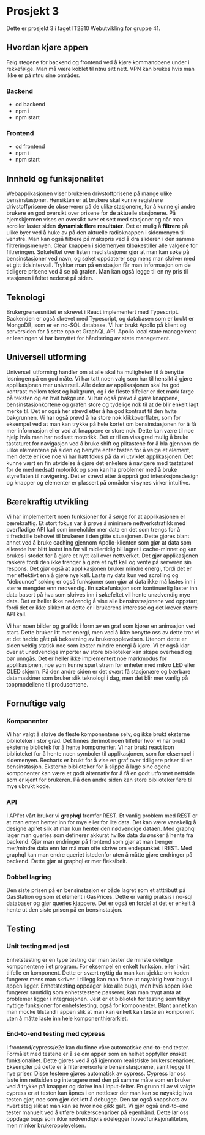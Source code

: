 # Prosjekt 3

Dette er prosjekt 3 i faget IT2810 Webutvikling for gruppe 41.

## Hvordan kjøre appen

Følg stegene for backend og frontend ved å kjøre kommandoene under i rekkefølge. Man må være koblet til ntnu sitt nett. VPN kan brukes hvis man ikke er på ntnu sine områder.

### Backend

- cd backend
- npm i
- npm start

### Frontend

- cd frontend
- npm i
- npm start

## Innhold og funksjonalitet

Webapplikasjonen viser brukeren drivstoffprisene på mange ulike bensinstasjoner. Hensikten er at brukere skal kunne registrere drivstoffprisene de observerer på de ulike stasjonene, for å kunne gi andre brukere en god oversikt over prisene for de aktuelle stasjonene. På hjemskjermen vises en oversikt over et sett med stasjoner og når man scroller laster siden **dynamisk flere resultater**. Det er mulig å **filtrere** på ulike byer ved å huke av på den aktuelle radioknappen i sidemenyen til venstre. Man kan også filtrere på makspris ved å dra slideren i den samme filtreringsmenyen. Clear knappen i sidemenyen tilbakestiller alle valgene for filtreringen. Søkefeltet over listen med stasjoner gjør at man kan søke på bensinstasjoner ved navn, og søket oppdaterer seg mens man skriver med et gitt tidsintervall. Trykker man på en stasjon får man informasjon om de tidligere prisene ved å se på grafen. Man kan også legge til en ny pris til stasjonen i feltet nederst på siden.

## Teknologi

Brukergrensesnittet er skrevet i React implementert med Typescript. Backenden er også skrevet med Typescript, og databasen som er brukt er MongoDB, som er en no-SQL database. Vi har brukt Apollo på klient og serversiden for å sette opp et GraphQL API. Apollo local state management er løsningen vi har benyttet for håndtering av state management.

## Universell utforming

Universell utforming handler om at alle skal ha muligheten til å benytte løsningen på en god måte. Vi har tatt noen valg som har til hensikt å gjøre applikasjonen mer universell. Alle deler av applikasjonen skal ha god kontrast mellom tekst og bakgrunn, og i de fleste tilfeller er det mørk farge på teksten og en hvit bakgrunn. Vi har også prøvd å gjøre knappene, bensinstasjonkortene og grafen store og tydelige nok til at de blir enkelt lagt merke til. Det er også her strevd etter å ha god kontrast til den hvite bakgrunnen. Vi har også prøvd å ha store nok klikkoverflater, som for eksempel ved at man kan trykke på hele kortet om bensinstasjonen for å få mer informasjon eller ved at knappene er store nok. Dette kan være til noe hjelp hvis man har nedsatt motorikk. Det er til en viss grad mulig å bruke tastaturet for navigasjon ved å bruke shift og piltastene for å bla gjennom de ulike elementene på siden og benytte enter tasten for å velge et element, men dette er ikke noe vi har hatt fokus på da vi utviklet applikasjonen. Det kunne vært en fin utvidelse å gjøre det enkelere å navigere med tastaturet for de med nedsatt motorikk og som kan ha problemer med å bruke styreflaten til navigering. Det er strevd etter å oppnå god interaksjonsdesign og knapper og elementer er plassert på områder vi synes virker intuitive.

## Bærekraftig utvikling

Vi har implementert noen funksjoner for å sørge for at applikasjonen er bærekraftig. Et stort fokus var å prøve å minimere nettverkstrafikk med overflødige API kall som inneholder mer data en det som trengs for å tilfredstille behovet til brukeren i den gitte situasjonen. Dette gjøres blant annet ved å bruke caching gjennom Apollo-klienten som gjør at data som allerede har blitt lastet inn før vil midlertidig bli lagret i cache-minnet og kan brukes i stedet for å gjøre et nytt kall over nettverket. Det gjør applikasjonen raskere fordi den ikke trenger å gjøre et nytt kall og vente på serveren sin respons. Det gjør også at applikasjonen bruker mindre energi, fordi det er mer effektivt enn å gjøre nye kall. Laste ny data kun ved scrolling og "debounce" søking er også funksjoner som gjør at data ikke må lastes inn i større mengder enn nødvendig. En søkefunksjon som kontinuerlig laster inn data basert på hva som skrives inn i søkefeltet vil hente unødvendig mye data. Det er heller ikke nødvendig å vise alle bensinstasjonene ved oppstart, fordi det er ikke sikkert at dette er i brukerens interesse og det krever større API kall.

Vi har noen bilder og grafikk i form av en graf som kjører en animasjon ved start. Dette bruker litt mer energi, men ved å ikke benytte oss av dette tror vi at det hadde gått på bekostning av brukeropplevelsen. Utenom dette er siden veldig statisk noe som koster mindre energi å kjøre. Vi er også klar over at unødvendige importer av store biblioteker kan skape overhead og bør unngås. Det er heller ikke implementert noe mørkmodus for applikasjonen, noe som kunne spart strøm for enheter med mikro LED eller OLED skjerm. På den andre siden er det svært få stasjonære og bærbare datamaskiner som bruker slik teknologi i dag, men det blir mer vanlig på toppmodellene til produsentene.

## Fornuftige valg

### Komponenter

Vi har valgt å skrive de fleste komponentene selv, og ikke brukt eksterne biblioteker i stor grad. Det finnes derimot noen tilfeller hvor vi har brukt eksterne bibliotek for å hente komponenter. Vi har brukt react icon biblioteket for å hente noen symboler til applikasjonen, som for eksempel i sidemenyen. Recharts er brukt for å vise en graf over tidligere priser til en bensinstasjon. Eksterne biblioteker for å slippe å lage sine egene komponenter kan være et godt alternativ for å få en godt utformet nettside som er kjent for brukeren. På den andre siden kan store biblioteker føre til mye ubrukt kode.

### API

I API'et vårt bruker vi **graphql** fremfor REST. Et vanlig problem med REST er at man enten henter inn for mye eller for lite data. Det kan være vanskelig å designe api'et slik at man kun henter den nødvendige dataen. Med graphql lager man queries som definerer akkurat hvilke data du ønsker å hente fra backend. Gjør man endringer på frontend som gjør at man trenger mer/mindre data enn før må man ofte skrive om endepunktet i REST. Med graphql kan man endre queriet istedenfor uten å måtte gjøre endringer på backend. Dette gjør at graphql er mer fleksibelt.

### Dobbel lagring

Den siste prisen på en bensinstasjon er både lagret som et atttributt på GasStation og som et element i GasPrices. Dette er vanlig praksis i no-sql databaser og gjør queries kjappere. Det er også en fordel at det er enkelt å hente ut den siste prisen på en bensinstasjon.

## Testing

### Unit testing med jest

Enhetstesting er en type testing der man tester de minste delelige komponentene i et program. For eksempel en enkelt funksjon, eller i vårt tilfelle en komponent. Dette er svært nyttig da man kan sjekke om koden fungerer mens man skriver. I tillegg kan man finne ut nøyaktig hvor bugs i appen ligger. Enhetstesting oppdager ikke alle bugs, men hvis appen ikke fungerer samtidig som enhetstestene passerer, kan man trygt anta at problemer ligger i integrasjonen. Jest er et bibliotek for testing som tilbyr nyttige funksjoner for enhetstesting, også for komponenter. Blant annet kan man mocke tilstand i appen slik at man kan enkelt kan teste en komponent uten å måtte laste inn hele komponenthierarkiet.

### End-to-end testing med cypress

I frontend/cypress/e2e kan du finne våre automatiske end-to-end tester. Formålet med testene er å se om appen som en helhet oppfyller ønsket funksjonalitet. Dette gjøres ved å gå igjennom realistiske brukerscenarioer. Eksempler på dette er å filterere/sortere bensinstasjonene, samt legge til nye priser. Disse testene gjøres automatisk av cypress. Cypress lar oss laste inn nettsiden og interagere med den på samme måte som en bruker ved å trykke på knapper og skrive inn i input-felter. En grunn til av vi valgte cypress er at testen kan åpnes i en nettleser der man kan se nøyaktig hva testen gjør, noe som gjør det lett å debugge. Den tar også snapshots av hvert steg slik at man kan se hvor noe gikk galt. Vi gjør også end-to-end tester manuelt ved å utføre brukerscenarioer på egenhånd. Dette lar oss oppdage bugs som ikke nødvendigvis ødelegger hovedfunksjonaliteten, men minker brukeropplevelsen.
